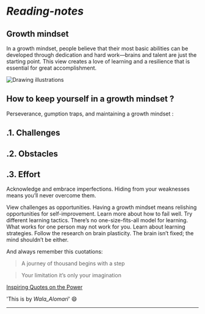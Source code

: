 # _Reading-notes_

## Growth mindset
In a growth mindset, people believe that their most basic abilities can be developed through dedication and hard work—brains and talent are just the starting point. This view creates a love of learning and a resilience that is essential for great accomplishment.

![Drawing illustrations ](https://www.nexus-education.com/wp-content/uploads/2019/06/continuum.png)

##  How to keep yourself in a growth mindset ?
Perseverance, gumption traps, and maintaining a growth mindset :

## .1. Challenges
  
## .2. Obstacles
  
## .3. Effort
  

 Acknowledge and embrace imperfections.
 Hiding from your weaknesses means you’ll never overcome them.

 View challenges as opportunities.
 Having a growth mindset means relishing opportunities for self-improvement. Learn more about how to fail well.
 Try different learning tactics.
 There’s no one-size-fits-all model for learning. What works for one person may not work for you. Learn about learning strategies.
 Follow the research on brain plasticity.
 The brain isn’t fixed; the mind shouldn’t be either.
 
 And always remember this cuotations:
 
 > A journey of thousand begins with a step
 
 > Your limitation it’s only your imagination
 
 
 
 
 
 [Inspiring Quotes on the Power](https://theartofliving.com/growth-mindset-quotes/)
 
 
 
 
 
 
 
 'This is by _Wala_Alomari_'  :smile:
 
 
 *****************************************************************************************************************************************************************************


 
 
 



